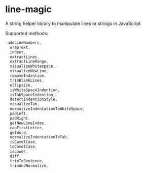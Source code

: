 # line-magic

A string helper library to manipulate lines or strings in JavaScript

Supported methods:

```js
 addLineNumbers,
  wrapText,
  indent,
  extractLines,
  extractLineRange,
  visualizeWhitespace,
  visualizeNewLine,
  removeIndention,
  trimBlankLines,
  ellipsize,
  isWhiteSpaceIndention,
  isTabSpaceIndention,
  detectIndentionStyle,
  visualizeTab,
  normalizeIndentationToWhiteSpace,
  padLeft,
  padRight,
  getNewLineIndex,
  capFirstLetter,
  getWord,
  normalizeIndentationToTab,
  isCamelCase,
  toCamelCase,
  isLower,
  diff,
  trimToSentence,
  trimAndNormalize,

```
